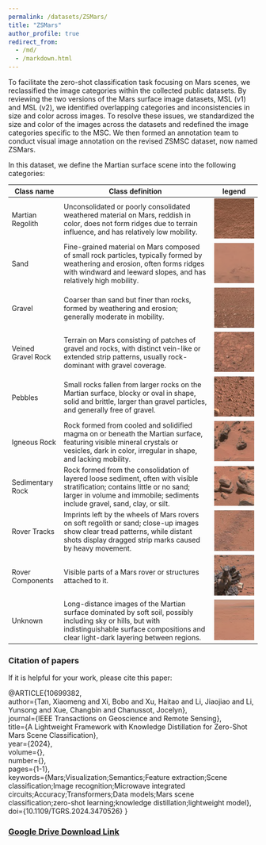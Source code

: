 ```yaml
---
permalink: /datasets/ZSMars/
title: "ZSMars"
author_profile: true
redirect_from: 
  - /md/
  - /markdown.html
---
```


To facilitate the zero-shot classification task focusing on Mars scenes, we reclassified the image categories within the collected public datasets. By reviewing the two versions of the Mars surface image datasets, MSL (v1) and MSL (v2), we identified overlapping categories and inconsistencies in size and color across images. To resolve these issues, we standardized the size and color of the images across the datasets and redefined the image categories specific to the MSC. We then formed an annotation team to conduct visual image annotation on the revised ZSMSC dataset, now named ZSMars.

In this dataset, we define the Martian surface scene into the following categories:

| Class name | Class definition | legend |
|------------|------------------|--------|
|Martian Regolith|Unconsolidated or poorly consolidated weathered material on Mars, reddish in color, does not form ridges due to terrain influence, and has relatively low mobility.| <img src="/images/ZMars/image01.png" alt="example" style="zoom:50%;" /> |
|Sand|Fine-grained material on Mars composed of small rock particles, typically formed by weathering and erosion, often forms ridges with windward and leeward slopes, and has relatively high mobility.| <img src="/images/ZMars/image02.png" alt="example2" style="zoom:50%;" /> |
|Gravel|Coarser than sand but finer than rocks, formed by weathering and erosion; generally moderate in mobility.| <img src="/images/ZMars/image03.png" alt="example3" style="zoom:50%;" /> |
|Veined Gravel Rock|Terrain on Mars consisting of patches of gravel and rocks, with distinct vein-like or extended strip patterns, usually rock-dominant with gravel coverage.| <img src="/images/ZMars/image04.png" alt="example4" style="zoom:50%;" /> |
|Pebbles|Small rocks fallen from larger rocks on the Martian surface, blocky or oval in shape, solid and brittle, larger than gravel particles, and generally free of gravel.| <img src="/images/ZMars/image05.png" alt="example5" style="zoom:50%;" /> |
|Igneous Rock|Rock formed from cooled and solidified magma on or beneath the Martian surface, featuring visible mineral crystals or vesicles, dark in color, irregular in shape, and lacking mobility.| <img src="/images/ZMars/image06.png" alt="example6" style="zoom:50%;" /> |
|Sedimentary Rock|Rock formed from the consolidation of layered loose sediment, often with visible stratification; contains little or no sand; larger in volume and immobile; sediments include gravel, sand, clay, or silt.| <img src="/images/ZMars/image07.png" alt="example7" style="zoom:50%;" /> |
|Rover Tracks|Imprints left by the wheels of Mars rovers on soft regolith or sand; close-up images show clear tread patterns, while distant shots display dragged strip marks caused by heavy movement.| <img src="/images/ZMars/image08.png" alt="example8" style="zoom:50%;" /> |
|Rover Components|Visible parts of a Mars rover or structures attached to it.| <img src="/images/ZMars/image09.png" alt="example9" style="zoom:50%;" /> |
|Unknown|Long-distance images of the Martian surface dominated by soft soil, possibly including sky or hills, but with indistinguishable surface compositions and clear light-dark layering between regions.| <img src="/images/ZMars/image10.png" alt="example9" style="zoom:50%;" /> |

### Citation of papers

If it is helpful for your work, please cite this paper:

@ARTICLE{10699382,  
  author={Tan, Xiaomeng and Xi, Bobo and Xu, Haitao and Li, Jiaojiao and Li, Yunsong and Xue, Changbin and Chanussot, Jocelyn},  
  journal={IEEE Transactions on Geoscience and Remote Sensing},  
  title={A Lightweight Framework with Knowledge Distillation for Zero-Shot Mars Scene Classification},  
  year={2024},  
  volume={},  
  number={},  
  pages={1-1},  
  keywords={Mars;Visualization;Semantics;Feature extraction;Scene classification;Image recognition;Microwave integrated circuits;Accuracy;Transformers;Data models;Mars scene classification;zero-shot learning;knowledge distillation;lightweight model},  
  doi={10.1109/TGRS.2024.3470526}
}

### [Google Drive Download Link](https://drive.google.com/drive/folders/1H0rA5CFzubRzLufm9y0YpSDPYMv63r5k)

<!-- 你也可以在此处添加参与构建数据集的人员列表 -->

